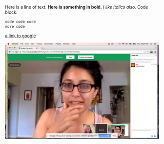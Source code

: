 
Here is a line of text.
**Here is something in bold.**
*I like italics also.*
Code block:
```
code code code
more code
```

[a link to google](https://www.google.com)

![great pair with Sasha](screenshot.png)
